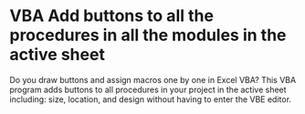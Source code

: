 # VBA Add buttons to all the procedures in all the modules in the active sheet  

Do you draw buttons and assign macros one by one in Excel VBA?
This VBA program adds buttons to all procedures in your project in the active sheet including:
size, location, and design without having to enter the VBE editor.
